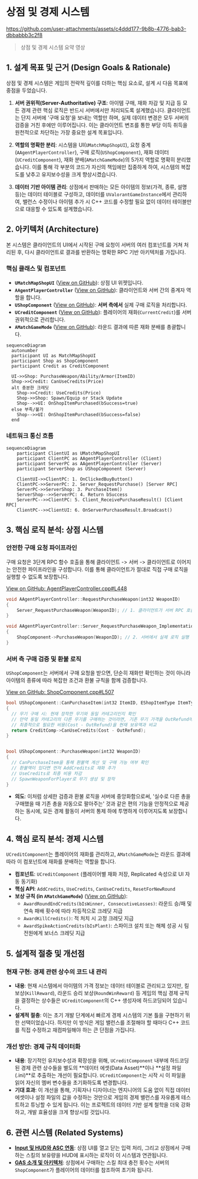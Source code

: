 ﻿# 상점 및 경제 시스템

https://github.com/user-attachments/assets/c4ddd177-9b8b-4776-bab3-dbbabbb3c2f8
> 상점 및 경제 시스템 요약 영상

## 1. 설계 목표 및 근거 (Design Goals & Rationale)

상점 및 경제 시스템은 게임의 전략적 깊이를 더하는 핵심 요소로, 설계 시 다음 목표에 중점을 두었습니다.

1.  **서버 권위적(Server-Authoritative) 구조**: 아이템 구매, 재화 차감 및 지급 등 모든 경제 관련 핵심 로직은 반드시 서버에서만 처리되도록 설계했습니다. 클라이언트는 단지 서버에 \'구매 요청\'을 보내는 역할만 하며, 실제 데이터 변경은 모두 서버의 검증을 거친 후에만 이루어집니다. 이는 클라이언트 변조를 통한 부당 이득 취득을 원천적으로 차단하는 가장 중요한 설계 목표입니다.

2.  **역할의 명확한 분리**: 시스템을 UI(`UMatchMapShopUI`), 요청 중계(`AAgentPlayerController`), 구매 로직(`UShopComponent`), 재화 데이터(`UCreditComponent`), 재화 분배(`AMatchGameMode`)의 5가지 역할로 명확히 분리했습니다. 이를 통해 각 부분의 코드가 자신의 책임에만 집중하게 하여, 시스템의 복잡도를 낮추고 유지보수성을 크게 향상시켰습니다.

3.  **데이터 기반 아이템 관리**: 상점에서 판매하는 모든 아이템의 정보(가격, 종류, 설명 등)는 데이터 테이블로 구성하고, 데이터를 `UValorantGameInstance`에서 관리하여, 밸런스 수정이나 아이템 추가 시 C++ 코드를 수정할 필요 없이 데이터 테이블만으로 대응할 수 있도록 설계했습니다.

## 2. 아키텍처 (Architecture)

본 시스템은 클라이언트의 UI에서 시작된 구매 요청이 서버의 여러 컴포넌트를 거쳐 처리된 후, 다시 클라이언트로 결과를 반환하는 명확한 RPC 기반 아키텍처를 가집니다.

### 핵심 클래스 및 컴포넌트

*   **`UMatchMapShopUI`** ([View on GitHub](https://github.com/chungheonLee0325/VALORANT/tree/main/UnrealEngine/Valorant/Source/Valorant/UI/MatchMap/MatchMapShopUI.h)): 상점 UI 위젯입니다.
*   **`AAgentPlayerController`** ([View on GitHub](https://github.com/chungheonLee0325/VALORANT/tree/main/UnrealEngine/Valorant/Source/Valorant/Player/AgentPlayerController.h)): 클라이언트와 서버 간의 중계자 역할을 합니다.
*   **`UShopComponent`** ([View on GitHub](https://github.com/chungheonLee0325/VALORANT/tree/main/UnrealEngine/Valorant/Source/Valorant/Player/Component/ShopComponent.h)): **서버 측에서** 실제 구매 로직을 처리합니다.
*   **`UCreditComponent`** ([View on GitHub](https://github.com/chungheonLee0325/VALORANT/tree/main/UnrealEngine/Valorant/Source/Valorant/Player/Component/CreditComponent.h)): 플레이어의 재화(`CurrentCredit`)를 서버 권위적으로 관리합니다.
*   **`AMatchGameMode`** ([View on GitHub](https://github.com/chungheonLee0325/VALORANT/tree/main/UnrealEngine/Valorant/Source/Valorant/GameManager/MatchGameMode.h)): 라운드 결과에 따른 재화 분배를 총괄합니다.

```mermaid
sequenceDiagram
  autonumber
  participant UI as MatchMapShopUI
  participant Shop as ShopComponent
  participant Credit as CreditComponent

  UI->>Shop: PurchaseWeapon/Ability/Armor(ItemID)
  Shop->>Credit: CanUseCredits(Price)
  alt 충분한 크레딧
    Shop->>Credit: UseCredits(Price)
    Shop->>Shop: Spawn/Equip or Stack Update
    Shop-->>UI: OnShopItemPurchased(bSuccess=true)
  else 부족/불가
    Shop-->>UI: OnShopItemPurchased(bSuccess=false)
  end
```

### 네트워크 통신 흐름

```mermaid
sequenceDiagram
    participant ClientUI as UMatchMapShopUI
    participant ClientPC as AAgentPlayerController (Client)
    participant ServerPC as AAgentPlayerController (Server)
    participant ServerShop as UShopComponent (Server)

    ClientUI->>ClientPC: 1. OnClickedBuyButton()
    ClientPC->>ServerPC: 2. Server_RequestPurchase() [Server RPC]
    ServerPC->>ServerShop: 3. PurchaseItem()
    ServerShop-->>ServerPC: 4. Return bSuccess
    ServerPC-->>ClientPC: 5. Client_ReceivePurchaseResult() [Client RPC]
    ClientPC-->>ClientUI: 6. OnServerPurchaseResult.Broadcast()
```

## 3. 핵심 로직 분석: 상점 시스템

### 안전한 구매 요청 파이프라인

구매 요청은 3단계 RPC 함수 호출을 통해 클라이언트 -> 서버 -> 클라이언트로 이어지는 안전한 파이프라인을 구성합니다. 이를 통해 클라이언트가 절대로 직접 구매 로직을 실행할 수 없도록 보장합니다.

[View on GitHub: AgentPlayerController.cpp#L448](https://github.com/chungheonLee0325/VALORANT/blob/main/UnrealEngine/Valorant/Source/Valorant/Player/AgentPlayerController.cpp#L448)
```cpp
void AAgentPlayerController::RequestPurchaseWeapon(int32 WeaponID)
{
	Server_RequestPurchaseWeapon(WeaponID); // 1. 클라이언트가 서버 RPC 호출
}

void AAgentPlayerController::Server_RequestPurchaseWeapon_Implementation(int32 WeaponID)
{
	ShopComponent->PurchaseWeapon(WeaponID); // 2. 서버에서 실제 로직 실행
}
```

### 서버 측 구매 검증 및 환불 로직
`UShopComponent`는 서버에서 구매 요청을 받으면, 단순히 재화만 확인하는 것이 아니라 아이템의 종류에 따라 복잡한 조건과 환불 규칙을 함께 검증합니다.

[View on GitHub: ShopComponent.cpp#L507](https://github.com/chungheonLee0325/VALORANT/blob/main/UnrealEngine/Valorant/Source/Valorant/Player/Component/ShopComponent.cpp#L507)
```cpp
bool UShopComponent::CanPurchaseItem(int32 ItemID, EShopItemType ItemType, int32& OutRefund)
{
  // 무기 구매 시: 현재 장착한 무기와 동일 카테고리인지 확인
  // 만약 동일 카테고리의 다른 무기를 구매하는 것이라면, 기존 무기 가격을 OutRefund에 계산하여 반환
  // 최종적으로 필요한 비용(Cost - OutRefund)을 현재 보유액과 비교
  return CreditComp->CanUseCredits(Cost - OutRefund);
}


bool UShopComponent::PurchaseWeapon(int32 WeaponID)
{
  // CanPurchaseItem을 통해 환불액 계산 및 구매 가능 여부 확인
  // 환불액이 있다면 먼저 AddCredits로 재화 추가
  // UseCredits로 최종 비용 차감
  // SpawnWeaponForPlayer로 무기 생성 및 장착
}
```
*   **의도**: 이처럼 상세한 검증과 환불 로직을 서버에 중앙화함으로써, '실수로 다른 총을 구매했을 때 기존 총을 자동으로 팔아주는' 것과 같은 편의 기능을 안정적으로 제공하는 동시에, 모든 경제 활동이 서버의 통제 하에 투명하게 이루어지도록 보장합니다.

## 4. 핵심 로직 분석: 경제 시스템

`UCreditComponent`는 플레이어의 재화를 관리하고, `AMatchGameMode`는 라운드 결과에 따라 이 컴포넌트에 재화를 분배하는 역할을 합니다.

*   **컴포넌트**: `UCreditComponent` (플레이어별 재화 저장, Replicated 속성으로 UI 자동 동기화)
*   **핵심 API**: `AddCredits`, `UseCredits`, `CanUseCredits`, `ResetForNewRound`
*   **보상 규칙 (in `AMatchGameMode`)** ([View on GitHub](https://github.com/chungheonLee0325/VALORANT/tree/main/UnrealEngine/Valorant/Source/Valorant/GameManager/MatchGameMode.cpp)):
    *   `AwardRoundEndCredits(bIsWinner, ConsecutiveLosses)`: 라운드 승/패 및 연속 패배 횟수에 따라 차등적으로 크레딧 지급
    *   `AwardKillCredits()`: 적 처치 시 고정 크레딧 지급
    *   `AwardSpikeActionCredits(bIsPlant)`: 스파이크 설치 또는 해체 성공 시 팀 전원에게 보너스 크레딧 지급

## 5. 설계적 절충 및 개선점

### 현재 구현: 경제 관련 상수의 코드 내 관리

*   **내용**: 현재 시스템에서 아이템의 가격 정보는 데이터 테이블로 관리되고 있지만, 킬 보상(`KillReward`), 라운드 승리 보상(`RoundWinReward`) 등 게임의 핵심 경제 규칙을 결정하는 상수들은 `UCreditComponent`의 C++ 생성자에 하드코딩되어 있습니다.
*   **설계적 절충**: 이는 초기 개발 단계에서 빠르게 경제 시스템의 기본 틀을 구현하기 위한 선택이었습니다. 하지만 이 방식은 게임 밸런스를 조절해야 할 때마다 C++ 코드를 직접 수정하고 재컴파일해야 하는 큰 단점을 가집니다.

### 개선 방안: 경제 규칙 데이터화

*   **내용**: 장기적인 유지보수성과 확장성을 위해, `UCreditComponent` 내부에 하드코딩된 경제 관련 상수들을 별도의 **데이터 에셋(Data Asset)**이나 **설정 파일(.ini)**로 추출하는 개선이 필요합니다. `UCreditComponent`는 시작 시 이 파일을 읽어 자신의 멤버 변수들을 초기화하도록 변경합니다.
*   **기대 효과**: 이 개선을 통해, 기획자나 디자이너는 엔지니어의 도움 없이 직접 데이터 에셋이나 설정 파일의 값을 수정하는 것만으로 게임의 경제 밸런스를 자유롭게 테스트하고 튜닝할 수 있게 됩니다. 이는 프로젝트의 데이터 기반 설계 철학을 더욱 강화하고, 개발 효율성을 크게 향상시킬 것입니다.

## 6. 관련 시스템 (Related Systems)

*   **[Input 및 HUD와 ASC 연동](./1.5_Input_HUD_ASC.md)**: 상점 UI를 열고 닫는 입력 처리, 그리고 상점에서 구매하는 스킬의 보유량을 HUD에 표시하는 로직이 이 시스템과 연관됩니다.
*   **[GAS 소개 및 아키텍처](./1.2_Project-GAS-Architecture.md)**: 상점에서 구매하는 스킬 최대 충전 횟수는 서버의 `ShopComponent`가 플레이어의 데이터를 참조하여 초기화 됩니다.
